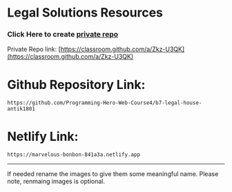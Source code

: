# Legal Solutions Resources

### Click Here to create [private repo](https://classroom.github.com/a/Zkz-U3QK)
Private Repo link: [https://classroom.github.com/a/Zkz-U3QK](https://classroom.github.com/a/Zkz-U3QK)

# Github Repository Link:
```
https://github.com/Programming-Hero-Web-Course4/b7-legal-house-antik1801
```

# Netlify Link:

```
https://marvelous-bonbon-841a3a.netlify.app
```
----------------
If needed rename the images to give them some meaningful name. Please note, renmaing images is optional. 
